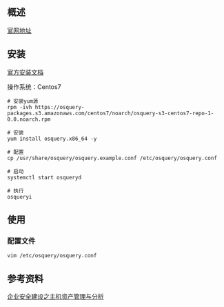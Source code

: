 ## 概述
[官网地址](https://osquery.io/)

## 安装
[官方安装文档](https://osquery.readthedocs.io/en/stable/installation/install-linux/)

操作系统：Centos7

```
# 安装yum源
rpm -ivh https://osquery-packages.s3.amazonaws.com/centos7/noarch/osquery-s3-centos7-repo-1-0.0.noarch.rpm

# 安装
yum install osquery.x86_64 -y

# 配置
cp /usr/share/osquery/osquery.example.conf /etc/osquery/osquery.conf

# 启动
systemctl start osqueryd

# 执行
osqueryi
```

## 使用
### 配置文件
```
vim /etc/osquery/osquery.conf
```

## 参考资料
[企业安全建设之主机资产管理与分析](http://www.freebuf.com/articles/security-management/127851.html)
